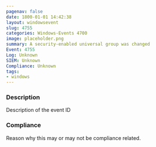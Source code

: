 ```yaml
---
pagenav: false
date: 1800-01-01 14:42:38
layout: windowsevent
slug: 4755
categories: Windows-Events 4700
image: placeholder.png
summary: A security-enabled universal group was changed
Event: 4755
Log: Unknown
SIEM: Unknown
Compliance: Unknown
tags:
- windows
---
```


### Description

Description of the event ID

### Compliance

Reason why this may or may not be compliance related.
